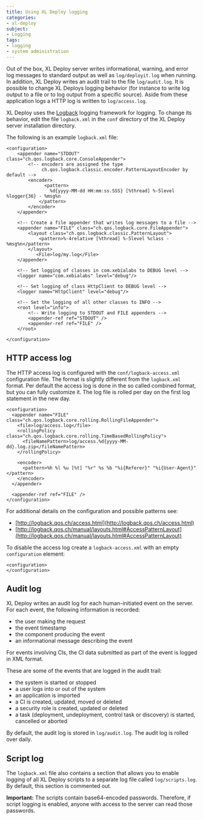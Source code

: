 ```yaml
---
title: Using XL Deploy logging
categories:
- xl-deploy
subject:
- Logging
tags:
- logging
- system administration
---
```


Out of the box, XL Deploy server writes informational, warning, and error log messages to standard output as well as `log/deployit.log` when running. In addition, XL Deploy writes an audit trail to the file `log/audit.log`. It is possible to change XL Deploys logging behavior (for instance to write log output to a file or to log output from a specific source). Aside from these application logs a HTTP log is written to `log/access.log`.

XL Deploy uses the [Logback](http://logback.qos.ch/) logging framework for logging. To change its behavior, edit the file `logback.xml` in the `conf` directory of the XL Deploy server installation directory.

The following is an example `logback.xml` file:

    <configuration>
        <appender name="STDOUT" class="ch.qos.logback.core.ConsoleAppender">
            <!-- encoders are assigned the type
                 ch.qos.logback.classic.encoder.PatternLayoutEncoder by default -->
            <encoder>
                  <pattern>
                    %d{yyyy-MM-dd HH:mm:ss.SSS} [%thread] %-5level %logger{36} - %msg%n
                </pattern>
            </encoder>
        </appender>

        <!-- Create a file appender that writes log messages to a file -->
        <appender name="FILE" class="ch.qos.logback.core.FileAppender">
            <layout class="ch.qos.logback.classic.PatternLayout">
                <pattern>%-4relative [%thread] %-5level %class - %msg%n</pattern>
            </layout>
               <File>log/my.log</File>
        </appender>

        <!-- Set logging of classes in com.xebialabs to DEBUG level -->
        <logger name="com.xebialabs" level="debug"/>

        <!-- Set logging of class HttpClient to DEBUG level -->
        <logger name="HttpClient" level="debug"/>

        <!-- Set the logging of all other classes to INFO -->
        <root level="info">
            <!-- Write logging to STDOUT and FILE appenders -->
            <appender-ref ref="STDOUT" />
            <appender-ref ref="FILE" />
        </root>

    </configuration>

## HTTP access log

The HTTP access log is configured with the `conf/logback-access.xml` configuration file. The format is slightly different from the `logback.xml` format. Per default the access log is done in the so called combined format, but you can fully customize it. The log file is rolled per day on the first log statement in the new day.

    <configuration>
      <appender name="FILE" class="ch.qos.logback.core.rolling.RollingFileAppender">
        <file>log/access.log</file>
        <rollingPolicy class="ch.qos.logback.core.rolling.TimeBasedRollingPolicy">
          <fileNamePattern>log/access.%d{yyyy-MM-dd}.log.zip</fileNamePattern>
        </rollingPolicy>

        <encoder>
          <pattern>%h %l %u [%t] "%r" %s %b "%i{Referer}" "%i{User-Agent}"</pattern>
        </encoder>
      </appender>

      <appender-ref ref="FILE" />
    </configuration>

For additional details on the configuration and possible patterns see:

* [http://logback.qos.ch/access.html](http://logback.qos.ch/access.html)
* [http://logback.qos.ch/manual/layouts.html#AccessPatternLayout](http://logback.qos.ch/manual/layouts.html#AccessPatternLayout)

To disable the access log create a `logback-access.xml` with an empty `configuration` element:

    <configuration>
    </configuration>

## Audit log

XL Deploy writes an audit log for each human-initiated event on the server. For each event, the following information is recorded:

* the user making the request
* the event timestamp
* the component producing the event
* an informational message describing the event

For events involving CIs, the CI data submitted as part of the event is logged in XML format.

These are some of the events that are logged in the audit trail:

* the system is started or stopped
* a user logs into or out of the system
* an application is imported
* a CI is created, updated, moved or deleted
* a security role is created, updated or deleted
* a task (deployment, undeployment, control task or discovery) is started, cancelled or aborted

By default, the audit log is stored in `log/audit.log`. The audit log is rolled over daily.

## Script log

The `logback.xml` file also contains a section that allows you to enable logging of all XL Deploy scripts to a separate log file called `log/scripts.log`. By default, this section is commented out.

**Important:** The scripts contain base64-encoded passwords. Therefore, if script logging is enabled, anyone with access to the server can read those passwords.
